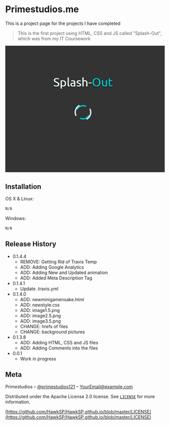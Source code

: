 # Primestudios.me 

This is a project page for the projects I have completed 


>This is the first project using HTML, CSS and JS called "Splash-Out", which 
 was from my IT Coursework

![alt text](https://github.com/HawkSP/HawkSP.github.io/blob/master/Images/readme.md/Example%20Images/SplashOutExample.PNG "Logo Title Text 1")

## Installation

OS X & Linux:

```sh
N/A
```
Windows:

```sh
N/A
```
## Release History
* 0.1.4.4
    * REMOVE: Getting Rid of Travis Temp
    * ADD: Adding Google Analytics
    * ADD: Adding New and Updated animation
    * ADD: Added Meta Description Tag
* 0.1.4.1
    * Update .travis.yml
* 0.1.4.0 
    * ADD: newminigamensake.html
    * ADD: newstyle.css
    * ADD: image1.5.png
    * ADD: image2.5.png
    * ADD: image3.5.png
    * CHANGE: hrefs of files
    * CHANGE: background pictures
* 0.1.3.8
    * ADD: Adding HTML, CSS and JS files
    * ADD: Adding Comments into the files
* 0.0.1
    * Work in progress

## Meta

Primestudios – [@primestudios121](https://twitter.com/primestudios121) – YourEmail@example.com

Distributed under the Apache License 2.0 license. See [``LICENSE``](https://github.com/HawkSP/HawkSP.github.io/blob/master/LICENSE) for more information.

[https://github.com/HawkSP/HawkSP.github.io/blob/master/LICENSE](https://github.com/HawkSP/HawkSP.github.io/blob/master/LICENSE)

<!-- Markdown link -->

